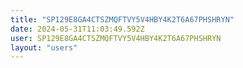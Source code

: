 ```yaml
---
title: "SP129E8GA4CTSZMQFTVY5V4HBY4K2T6A67PHSHRYN"
date: 2024-05-31T11:03:49.592Z
user: SP129E8GA4CTSZMQFTVY5V4HBY4K2T6A67PHSHRYN
layout: "users"
---
```

    